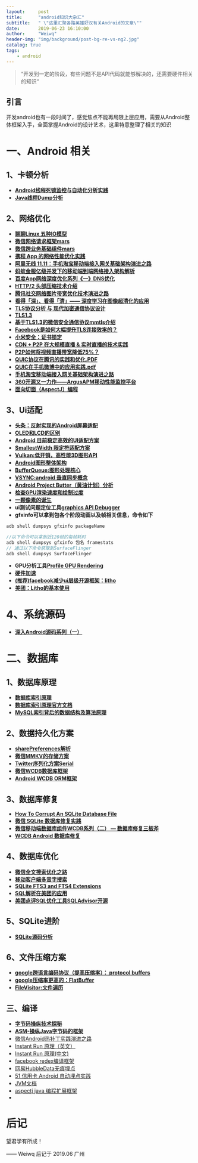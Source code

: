 ```yaml
---
layout:     post
title:      "android知识大杂汇"
subtitle:   " \"这里汇聚各路英雄好汉有关Android的文章\""
date:       2019-06-23 16:10:00
author:     "Weiwq"
header-img: "img/background/post-bg-re-vs-ng2.jpg"
catalog: true
tags:
    - android
---
```


> “开发到一定的阶段，有些问题不是API代码就能够解决的，还需要硬件相关的知识“


## 引言
开发android也有一段时间了，感觉焦点不能再局限上层应用，需要从Android整体框架入手，全面掌握Android的设计艺术，这里特意整理了相关的知识

# 一、Android 相关

## 1、卡顿分析

- **[Android线程死锁监控与自动化分析实践](https://cloud.tencent.com/developer/article/1064396)**
- **[Java线程Dump分析](https://juejin.im/post/5b31b510e51d4558a426f7e9)**


## 2、网络优化

 - **[聊聊Linux 五种IO模型](https://www.jianshu.com/p/486b0965c296)**
 - **[微信网络请求框架mars](https://github.com/Tencent/mars)**
 - **[微信跨业务基础组件mars](https://github.com/Tencent/mars/wiki)**
- **[携程 App 的网络性能优化实践](https://www.infoq.cn/article/how-ctrip-improves-app-networking-performance)**
- **[阿里无线 11.11：手机淘宝移动端接入网关基础架构演进之路](https://www.infoq.cn/article/taobao-mobile-terminal-access-gateway-infrastructure)**
- **[蚂蚁金服亿级并发下的移动端到端网络接入架构解析](https://mp.weixin.qq.com/s/nz8Z3Uj9840KHluWjwyelw)**
- **[百度App网络深度优化系列《一》DNS优化](https://mp.weixin.qq.com/s/iaPtSF-twWz-AN66UJUBDg)**
- **[HTTP/2 头部压缩技术介绍](https://imququ.com/post/header-compression-in-http2.html)**
- **[腾讯社交网络图片带宽优化技术演进之路](https://mp.weixin.qq.com/s/JcBNT2aKTmLXRD9zIOPe6g)**
- **[
看得「深」、看得「清」—— 深度学习在图像超清化的应用](http://imgtec.eetrend.com/d6-imgtec/blog/2017-08/10143.html)**
- **[TLS协议分析 与 现代加密通信协议设计](https://blog.helong.info/blog/2015/09/07/tls-protocol-analysis-and-crypto-protocol-design/)**
- **[TLS1.3](https://zhuanlan.zhihu.com/p/44980381)**
- **[基于TLS1.3的微信安全通信协议mmtls介绍](https://mp.weixin.qq.com/s/tvngTp6NoTZ15Yc206v8fQ)**
- **[Facebook是如何大幅提升TLS连接效率的？](https://mp.weixin.qq.com/s?__biz=MzI4MTY5NTk4Ng==&mid=2247489465&idx=1&sn=a54e3fe78fc559458fa47104845e764b&source=41#wechat_redirect)**
- **[小米安全：证书锁定](https://sec.xiaomi.com/article/48)**
- **[CDN + P2P 在大规模直播 & 实时直播的技术实践](https://toutiao.io/posts/6gb8ih/preview)**
- **[P2P如何将视频直播带宽降低75%？](https://mp.weixin.qq.com/s?__biz=MzI4MTY5NTk4Ng==&mid=2247489182&idx=1&sn=e892855fd315ed2f1395f05b765f9c4e&source=41#wechat_redirect)**
- **[QUIC协议在腾讯的实践和优化.PDF](https://archstat.com/infoQ/archSummit/2018%E6%9E%B6%E6%9E%84%E5%B8%88%E5%90%88%E9%9B%86/AS%E6%B7%B1%E5%9C%B32018-%E3%80%8AQUIC%E5%8D%8F%E8%AE%AE%E5%9C%A8%E8%85%BE%E8%AE%AF%E7%9A%84%E5%AE%9E%E8%B7%B5%E5%92%8C%E4%BC%98%E5%8C%96%E3%80%8B-%E7%BD%97%E6%88%90.pdf)**
- **[QUIC在手机微博中的应用实践.pdf](https://github.com/thinkpiggy/qcon2018ppt/blob/master/QUIC%E5%9C%A8%E6%89%8B%E6%9C%BA%E5%BE%AE%E5%8D%9A%E4%B8%AD%E7%9A%84%E5%BA%94%E7%94%A8%E5%AE%9E%E8%B7%B5.pdf)**
- **[手机淘宝移动端接入网关基础架构演进之路](https://mp.weixin.qq.com/s/QhaFKuxTf3mrbF-eWIkZTw)**
- **[360开源又一力作——ArgusAPM移动性能监控平台](https://github.com/Qihoo360/ArgusAPM)**
- **[面向切面（AspectJ）编程](http://www.shouce.ren/api/spring2.5/ch06s02.html)**



## 3、Ui适配

- **[头条：反射实现的Android屏幕适配](https://mp.weixin.qq.com/s?__biz=MzI1MzYzMjE0MQ==&mid=2247484502&idx=2&sn=a60ea223de4171dd2022bc2c71e09351&scene=21#wechat_redirect)**
- **[OLED和LCD的区别](https://www.zhihu.com/question/22263252)**
- **[Android 目前稳定高效的UI适配方案](https://www.jianshu.com/p/a4b8e4c5d9b0)**
- **[SmallestWidth 限定符适配方案](https://juejin.im/post/5ba197e46fb9a05d0b142c62)**
- **[Vulkan:低开销，高性能3D图形API](https://source.android.com/devices/graphics/arch-vulkan)**
- **[Android图形整体架构](https://source.android.com/devices/graphics)**
- **[BufferQueue:图形处理核心](https://source.android.com/devices/graphics/arch-bq-gralloc)**
- **[VSYNC:android 垂直同步概念](https://source.android.com/devices/graphics/implement-vsync)**
- **[Android Project Butter（黄油计划）分析](https://blog.csdn.net/innost/article/details/8272867)**
- **[检查GPU渲染速度和绘制过度](https://developer.android.com/studio/profile/inspect-gpu-rendering)**
- **[一颗像素的诞生](https://mp.weixin.qq.com/s/QoFrdmxdRJG5ETQp5Ua3-A)**
- **ui测试问题定位工具[graphics API Debugger](https://github.com/google/gapid)**
- **gfxinfo可以拿到包各个阶段动画以及帧相关信息，命令如下**

```java
adb shell dumpsys gfxinfo packageName

//以下命令可以拿到近120帧的每帧耗时
adb shell dumpsys gfxinfo 包名 framestats 
// 通过以下命令获取到SurfaceFlinger
adb shell dumpsys SurfaceFlinger

```

- **GPU分析工具[Profile GPU Rendering](https://developer.android.com/topic/performance/rendering/profile-gpu)**
- **[硬件加速](https://developer.android.com/guide/topics/graphics/hardware-accel#drawing-support)**
- **[(推荐)facebook减少ui层级开源框架：litho](https://github.com/facebook/litho)**
- **[美团：Litho的基本使用](https://tech.meituan.com/2019/03/14/litho-use-and-principle-analysis.html)**


# 4、系统源码

- **[深入Android源码系列（一）](https://mp.weixin.qq.com/s/VSVUbaEIfrmFZMB1k49fyA)**


# 二、数据库


## 1、数据库原理
- **[数据库索引原理](https://www.cnblogs.com/huahuahu/p/sqlite-suo-yin-de-yuan-li-ji-ying-yong.html)**
- **[数据库索引原理官方文档](https://www.sqlite.org/queryplanner.html#searching)**
- **[MySQL索引背后的数据结构及算法原理](http://blog.codinglabs.org/articles/theory-of-mysql-index.html)**


## 2、数据持久化方案

- **[sharePreferences解析](https://juejin.im/entry/597446ed6fb9a06bac5bc630)**
- **[微信MMKV的存储方案](https://github.com/Tencent/MMKV)**
- **[Twitter序列化方案Serial](https://github.com/twitter/Serial/blob/master/README-CHINESE.rst/)**
- **[微信WCDB数据库框架](https://mp.weixin.qq.com/s?__biz=MzAwNDY1ODY2OQ==&mid=2649286603&idx=1&sn=d243dd27f2c6614631241cd00570e853&chksm=8334c349b4434a5fd81809d656bfad6072f075d098cb5663a85823e94fc2363edd28758ab882&mpshare=1&scene=1&srcid=0609GLAeaGGmI4zCHTc2U9ZX#rd)**
- **[Android WCDB ORM框架](https://github.com/Tencent/wcdb/wiki/Android-WCDB-%E4%BD%BF%E7%94%A8-Room-ORM-%E4%B8%8E%E6%95%B0%E6%8D%AE%E7%BB%91%E5%AE%9A)**


## 3、数据库修复
- **[How To Corrupt An SQLite Database File](https://sqlite.org/howtocorrupt.html)**
- **[微信 SQLite 数据库修复实践](https://mp.weixin.qq.com/s/N1tuHTyg3xVfbaSd4du-tw)**
- **[微信移动端数据库组件WCDB系列（二） — 数据库修复三板斧](https://mp.weixin.qq.com/s/Ln7kNOn3zx589ACmn5ESQA)**
- **[WCDB Android 数据库修复](https://github.com/Tencent/wcdb/wiki/Android%E6%95%B0%E6%8D%AE%E5%BA%93%E4%BF%AE%E5%A4%8D)**

## 4、数据库优化

- **[微信全文搜索优化之路](https://mp.weixin.qq.com/s/AhYECT3HVyn1ikB0YQ-UVg)**
- **[移动客户端多音字搜索](https://mp.weixin.qq.com/s/GCznwCtjJ2XUszyMcbNz8Q)**
- **[SQLite FTS3 and FTS4 Extensions](https://sqlite.org/fts3.html)**
- **[SQL解析在美团的应用](https://tech.meituan.com/2018/05/20/sql-parser-used-in-mtdp.html)**
- **[美团点评SQL优化工具SQLAdvisor开源](https://tech.meituan.com/2017/03/09/sqladvisor-pr.html)**

## 5、SQLite进阶

- **[SQLite源码分析](http://huili.github.io/sqlite/sqliteintro.html)**

## 6、文件压缩方案
- **[google跨语言编码协议（提高压缩率）： protocol buffers](https://developers.google.com/protocol-buffers/docs/overview)**
- **[google压缩率更高的：FlatBuffer](https://www.race604.com/flatbuffers-intro/)**
- **[FileVisitor:文件遍历](https://developer.android.com/reference/java/nio/file/FileVisitor)**


## 三、编译

- **[字节码操纵技术探秘](https://www.infoq.cn/article/Living-Matrix-Bytecode-Manipulation)**
- **[ASM-操纵Java字节码的框架](https://asm.ow2.io/)**
- [微信Android热补丁实践演进之路](https://mp.weixin.qq.com/s/-NmkSwZu83HAmzKPawdTqQ)
- [Instant Run 原理（英文）](https://medium.com/google-developers/instant-run-how-does-it-work-294a1633367f#.c088qhdxu)
- [Instant Run 原理(中文)](https://www.jianshu.com/p/2e23ba9ff14b)
- [facebook redex编译框架](https://github.com/facebook/redex)
- [网易HubbleData无痕埋点]([https://neyoufan.github.io/2017/07/11/android/%E7%BD%91%E6%98%93HubbleData%E4%B9%8BAndroid%E6%97%A0%E5%9F%8B%E7%82%B9%E5%AE%9E%E8%B7%B5/](https://neyoufan.github.io/2017/07/11/android/网易HubbleData之Android无埋点实践/))
- [51 信用卡 Android 自动埋点实践](https://mp.weixin.qq.com/s/P95ATtgT2pgx4bSLCAzi3Q)
- [JVM文档](https://docs.oracle.com/javase/specs/jvms/se11/html/index.html)
- [aspectj   java 编程扩展框架](https://time.geekbang.org/column/article/82761)
- [](https://github.com/HujiangTechnology/gradle_plugin_android_aspectjx)

# 后记

望君学有所成！

—— Weiwq 后记于 2019.06 广州


